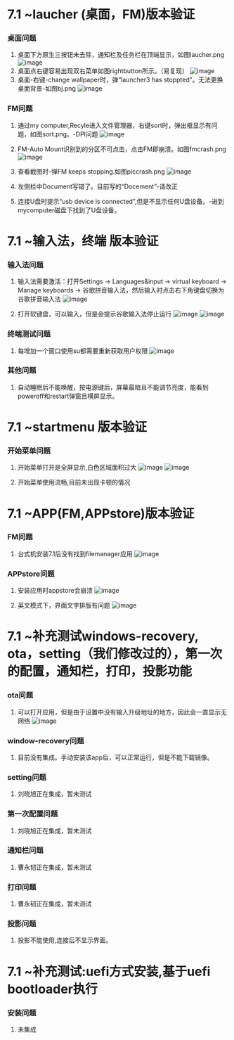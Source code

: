 # 7.1 ~laucher (桌面，FM)版本验证
### 桌面问题
1.  桌面下方原生三按钮未去除，通知栏及任务栏在顶端显示，如图laucher.png
![image](./IMGview/7.1/launcher/launcher.png)
2.  桌面点右键容易出现双右菜单如图rightbutton所示。（易复现）
![image](./IMGview/7.1/launcher/rightbutton.png)
3.  桌面-右键-change wallpaper时，弹“launcher3 has stoppted”。无法更换桌面背景-如图bj.png
![image](./IMGview/7.1/launcher/bj.png)

### FM问题
1.  通过my computer,Recyle进入文件管理器，右键sort时，弹出框显示有问题，如图sort.png。-DPI问题
![image](./IMGview/7.1/launcher/sort.png)
2.  FM-Auto Mount识别到的分区不可点击，点击FM即崩溃。如图fmcrash.png
![image](./IMGview/7.1/launcher/fmcrash.png)
3.  查看截图时-弹FM keeps stopping.如图piccrash.png
![image](./IMGview/7.1/launcher/piccrash.png)
4.  左侧栏中Document写错了。目前写的“Docement”-请改正

5. 连接U盘时提示“usb device is connected”,但是不显示任何U盘设备。-进到mycomputer磁盘下找到了U盘设备。

# 7.1 ~输入法，终端 版本验证

### 输入法问题

1. 输入法需要激活：打开Settings -> Languages&input -> virtual keyboard -> Manage keyboards -> 谷歌拼音输入法，然后输入时点击右下角键盘切换为谷歌拼音输入法
![image](./IMGview/7.1/input-terminal/changekeyboard.png)

2. 打开软键盘，可以输入，但是会提示谷歌输入法停止运行
![image](./IMGview/7.1/input-terminal/hasstoped.png)
![image](./IMGview/7.1/input-terminal/keepstoping.png)

### 终端测试问题

1. 每增加一个窗口使用su都需要重新获取用户权限
![image](./IMGview/7.1/input-terminal/terminal.png)

### 其他问题

1. 自动睡眠后不能唤醒，按电源键后，屏幕最暗且不能调节亮度，能看到poweroff和restart弹窗且横屏显示。


# 7.1 ~startmenu 版本验证

### 开始菜单问题

1. 开始菜单打开是全屏显示,白色区域面积过大
![image](./IMGview/7.1/startmenu/开始菜单1.png )
![image](./IMGview/7.1/startmenu/开始菜单3.png )

2. 开始菜单使用流畅,目前未出现卡顿的情况

# 7.1 ~APP(FM,APPstore)版本验证
### FM问题

1. 台式机安装7.1后没有找到filemanager应用
![image](./IMGview/7.1/launcher/noFM.png)

### APPstore问题

1. 安装应用时appstore会崩溃
![image](./IMGview/7.1/appstore/appstore1.png)

2. 英文模式下，界面文字排版有问题
![image](./IMGview/7.1/appstore/APPSTOREinEnglish.png)

# 7.1 ~补充测试windows-recovery, ota，setting（我们修改过的），第一次的配置，通知栏，打印，投影功能
### ota问题

1. 可以打开应用，但是由于设置中没有输入升级地址的地方，因此会一直显示无网络
![image](./IMGview/7.1/ota/ota1.png)

### window-recovery问题
1. 目前没有集成。手动安装该app后，可以正常运行，但是不能下载镜像。

### setting问题
1. 刘晓旭正在集成，暂未测试

### 第一次配置问题
1. 刘晓旭正在集成，暂未测试

### 通知栏问题
1. 曹永韧正在集成，暂未测试

### 打印问题
1. 曹永韧正在集成，暂未测试

### 投影问题
1. 投影不能使用,连接后不显示界面。

# 7.1 ~补充测试:uefi方式安装,基于uefi bootloader执行
### 安装问题
1. 未集成
